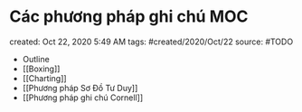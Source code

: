 ---
---

# Các phương pháp ghi chú MOC

created: Oct 22, 2020 5:49 AM
tags: #created/2020/Oct/22
source: #TODO

- Outline
- [[Boxing]]
- [[Charting]]
- [[Phương pháp Sơ Đồ Tư Duy]]
- [[Phương pháp ghi chú Cornell]]